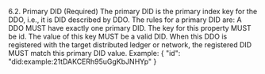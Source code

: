 6.2. Primary DID (Required) The primary DID is the primary index key for the
DDO, i.e., it is DID described by DDO. The rules for a primary DID are: A DDO
MUST have exactly one primary DID. The key for this property MUST be id. The
value of this key MUST be a valid DID. When this DDO is registered with the
target distributed ledger or network, the registered DID MUST match this
primary DID value. Example: { "id": "did:example:21tDAKCERh95uGgKbJNHYp" }


